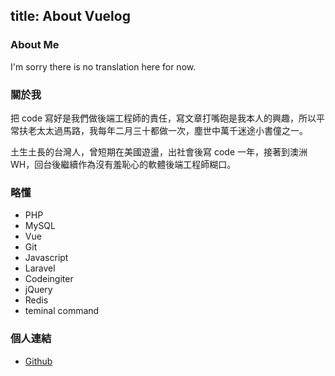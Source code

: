 title: About Vuelog
------------------------------------
<!-- en-US:+ -->

### About Me

I'm sorry there is no translation here for now.

<!-- en-US:- -->

<!-- zh-CN:+ -->

### 關於我

把 code 寫好是我們做後端工程師的責任，寫文章打嘴砲是我本人的興趣，所以平常扶老太太過馬路，我每年二月三十都做一次，塵世中萬千迷途小書僮之一。

土生土長的台灣人，曾短期在美國遊盪，出社會後寫 code 一年，接著到澳洲 WH，回台後繼續作為沒有羞恥心的軟體後端工程師糊口。

### 略懂

+ PHP
+ MySQL
+ Vue
+ Git
+ Javascript
+ Laravel
+ Codeingiter
+ jQuery
+ Redis
+ teminal command

### 個人連結

+ [Github](https://github.com/littlebookboy)

<!-- zh-CN:- -->
